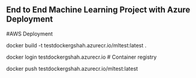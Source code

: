 ## End to End Machine Learning Project with Azure Deployment
#AWS Deployment

docker build -t testdockergshah.azurecr.io/mltest:latest .

docker login testdockergshah.azurecr.io # Container registry

docker push testdockergshah.azurecr.io/mltest:latest
